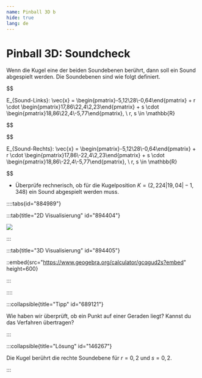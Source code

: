 ```yaml
---
name: Pinball 3D b
hide: true
lang: de
---
```


# Pinball 3D: Soundcheck

Wenn die Kugel eine der beiden Soundebenen berührt, dann soll ein Sound abgespielt werden. Die Soundebenen sind wie folgt definiert.

$$

E_{Sound-Links}: \vec{x} = \begin{pmatrix}-5,12\\28\\-0,64\end{pmatrix} + r \cdot \begin{pmatrix}17,86\\22,4\\2,23\end{pmatrix} + s \cdot \begin{pmatrix}18,86\\22,4\\-5,77\end{pmatrix}, \ r, s \in \mathbb{R}

$$

$$

E_{Sound-Rechts}: \vec{x} = \begin{pmatrix}-5,12\\28\\-0,64\end{pmatrix} + r \cdot \begin{pmatrix}17,86\\-22,4\\2,23\end{pmatrix} + s \cdot \begin{pmatrix}18,86\\-22,4\\-5,77\end{pmatrix}, \ r, s \in \mathbb{R}

$$

- Überprüfe rechnerisch, ob für die Kugelposition $K=(2,224|19,04|-1,348)$ ein Sound abgespielt werden muss.

::::tabs{id="884989"}

:::tab{title="2D Visualisierung" id="894404"}

![](/assets/oberstufe/analytische-geometrie/parameterform-von-ebenen/pinball3d-sound.png)

:::

:::tab{title="3D Visualisierung" id="894405"}

::embed{src="https://www.geogebra.org/calculator/gcqgud2s?embed" height=600}


:::

::::


:::collapsible{title="Tipp" id="689121"}

Wie haben wir überprüft, ob ein Punkt auf einer Geraden liegt? Kannst du das Verfahren übertragen?

:::

:::collapsible{title="Lösung" id="146267"}

Die Kugel berührt die rechte Soundebene für $r=0,2$ und $s=0,2$.

:::